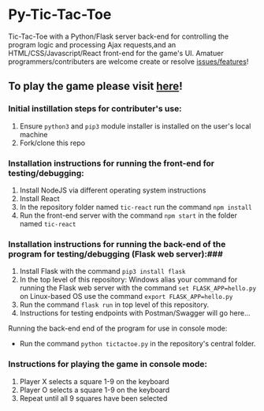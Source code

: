 # Py-Tic-Tac-Toe #
Tic-Tac-Toe with a Python/Flask server back-end for controlling the program logic and processing Ajax requests,and an HTML/CSS/Javascript/React front-end for the game's UI. Amatuer programmers/contributers are welcome create or resolve [issues/features](https://github.com/bmdvpanga/tictactoe/issues)!

## To play the game please visit [here](https://www.cool-free-games.com/tic-tac-toe)! ##

### Initial instillation steps for contributer's use: ###
1) Ensure ```python3``` and ```pip3``` module installer is installed on the user's local machine
2) Fork/clone this repo

### Installation instructions for running the front-end for testing/debugging: ###

1) Install NodeJS via different operating system instructions
2) Install React 
3) In the repository folder named ```tic-react``` run the command ```npm install```
4) Run the front-end server with the command ```npm start``` in the folder named ```tic-react```

### Installation instructions for running the back-end of the program for testing/debugging (Flask web server):###

1) Install Flask with the command ```pip3 install flask```
2) In the top level of this repository: Windows alias your command for running the Flask web server with the command ```set FLASK_APP=hello.py``` on Linux-based OS use the command ```export FLASK_APP=hello.py```
3) Run the command ```flask run``` in top level of this repository.
4) Instructions for testing endpoints with Postman/Swagger will go here...

Running the back-end end of the program for use in console mode:

* Run the command ```python tictactoe.py``` in the repository's central folder.

### Instructions for playing the game in console mode: ###
1) Player X selects a square 1-9 on the keyboard
2) Player O selects a square 1-9 on the keyboard
3) Repeat until all 9 squares have been selected
